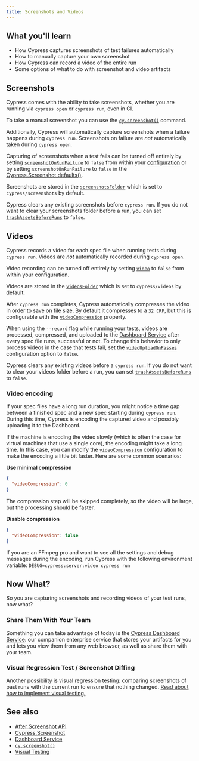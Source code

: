 ```yaml
---
title: Screenshots and Videos
---
```


<Alert type="info">


## <Icon name="graduation-cap"></Icon> What you'll learn

- How Cypress captures screenshots of test failures automatically
- How to manually capture your own screenshot
- How Cypress can record a video of the entire run
- Some options of what to do with screenshot and video artifacts

</Alert>

## Screenshots

Cypress comes with the ability to take screenshots, whether you are running via `cypress open` or `cypress run`, even in CI.

To take a manual screenshot you can use the [`cy.screenshot()`](/api/commands/screenshot) command.

Additionally, Cypress will automatically capture screenshots when a failure happens during `cypress run`. Screenshots on failure are *not* automatically taken during `cypress open`.

Capturing of screenshots when a test fails can be turned off entirely by setting [`screenshotOnRunFailure`](/guides/references/configuration#Screenshots) to `false` from within your [configuration](/guides/references/configuration) or by setting `screenshotOnRunFailure` to `false` in the [Cypress.Screenshot.defaults()](/api/cypress-api/screenshot-api).

Screenshots are stored in the [`screenshotsFolder`](/guides/references/configuration#Screenshots) which is set to `cypress/screenshots` by default.

Cypress clears any existing screenshots before `cypress run`. If you do not want to clear your screenshots folder before a run, you can set [`trashAssetsBeforeRuns`](/guides/references/configuration#Screenshots) to `false`.

## Videos

Cypress records a video for each spec file when running tests during `cypress run`. Videos are *not* automatically recorded during `cypress open`.

Video recording can be turned off entirely by setting [`video`](/guides/references/configuration#Videos) to `false` from within your configuration.

Videos are stored in the [`videosFolder`](/guides/references/configuration#Videos) which is set to `cypress/videos` by default.

After `cypress run` completes, Cypress automatically compresses the video in order to save on file size. By default it compresses to a `32 CRF`, but this is configurable with the [`videoCompression`](/guides/references/configuration#Videos) property.

When using the `--record` flag while running your tests, videos are processed, compressed, and uploaded to the [Dashboard Service](/guides/dashboard/dashboard-introduction) after every spec file runs, successful or not. To change this behavior to only process videos in the case that tests fail, set the [`videoUploadOnPasses`](/guides/references/configuration#Videos) configuration option to `false`.

Cypress clears any existing videos before a `cypress run`. If you do not want to clear your videos folder before a run, you can set [`trashAssetsBeforeRuns`](/guides/references/configuration#Videos) to `false`.

### Video encoding

If your spec files have a long run duration, you might notice a time gap between a finished spec and a new spec starting during `cypress run`. During this time, Cypress is encoding the captured video and possibly uploading it to the Dashboard.

If the machine is encoding the video slowly (which is often the case for virtual machines that use a single core), the encoding might take a long time. In this case, you can modify the [`videoCompression`](/guides/references/configuration#Videos) configuration to make the encoding a little bit faster. Here are some common scenarios:

**Use minimal compression**

```json
{
  "videoCompression": 0
}
```

The compression step will be skipped completely, so the video will be large, but the processing should be faster.

**Disable compression**

```json
{
  "videoCompression": false
}
```

<Alert type="info">


If you are an FFmpeg pro and want to see all the settings and debug messages during the encoding, run Cypress with the following environment variable: `DEBUG=cypress:server:video cypress run`

</Alert>

## Now What?

So you are capturing screenshots and recording videos of your test runs, now what?

### Share Them With Your Team

<!-- Line breaks removed to prevent random br elements -->
Something you can take advantage of today is the [Cypress Dashboard Service](/guides/dashboard/dashboard-introduction): our companion enterprise service that stores your artifacts for you and lets you view them from any web browser, as well as share them with your team.

### Visual Regression Test / Screenshot Diffing

Another possibility is visual regression testing: comparing screenshots of past runs with the current run to ensure that nothing changed. [Read about how to implement visual testing.](/guides/tooling/visual-testing)

## See also

- [After Screenshot API](/api/plugins/after-screenshot-api)
- [Cypress.Screenshot](/api/cypress-api/screenshot-api)
- [Dashboard Service](/guides/dashboard/dashboard-introduction)
- [`cy.screenshot()`](/api/commands/screenshot)
- [Visual Testing](/guides/tooling/visual-testing)

